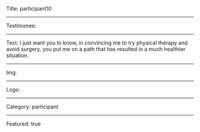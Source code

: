 Title: participant10

----

Testimonee:

----

Text: I just want you to know, in convincing me to try physical therapy and avoid surgery, you put me on a path that has resulted in a much healthier situation.

----

Img:

----

Logo:

----

Category: participant

----

Featured: true
